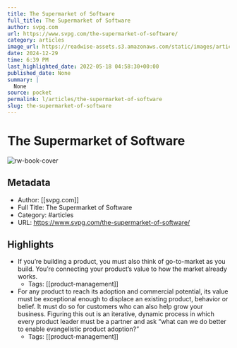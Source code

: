 ```yaml
---
title: The Supermarket of Software
full_title: The Supermarket of Software
author: svpg.com
url: https://www.svpg.com/the-supermarket-of-software/
category: articles
image_url: https://readwise-assets.s3.amazonaws.com/static/images/article2.74d541386bbf.png
date: 2024-12-29
time: 6:39 PM
last_highlighted_date: 2022-05-18 04:58:30+00:00
published_date: None
summary: |
  None
source: pocket
permalink: l/articles/the-supermarket-of-software
slug: the-supermarket-of-software
---
```

# The Supermarket of Software

![rw-book-cover](https://readwise-assets.s3.amazonaws.com/static/images/article2.74d541386bbf.png)

## Metadata
- Author: [[svpg.com]]
- Full Title: The Supermarket of Software
- Category: #articles
- URL: https://www.svpg.com/the-supermarket-of-software/

## Highlights
- If you’re building a product, you must also think of go-to-market as you build. You’re connecting your product’s value to how the market already works.
    - Tags: [[product-management]] 
- For any product to reach its adoption and commercial potential, its value must be exceptional enough to displace an existing product, behavior or belief. It must do so for customers who can also help grow your business. Figuring this out is an iterative, dynamic process in which every product leader must be a partner and ask “what can we do better to enable evangelistic product adoption?”
    - Tags: [[product-management]] 


